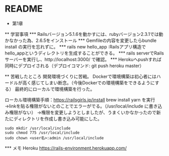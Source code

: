 # README

* 第1章

** 学習事項
*** Railsバージョン5.1.6を動かすには、rubyバージョン2.3.1では動かなかった為、2.6.5をインストール
*** Gemfileの内容を変更したらbundle install の実行を忘れずに。
*** rails new hello_app :Railsアプリ構造でhello_appというディレクトリを生成することができる。
*** rails serverでRailsサーバーを実行し、http://localhost:3000/ で確認。
*** Herokuへpushすれば同時にデプロイされる（デプロイコマンド: git push heroku master）

** 苦戦したところ
開発環境づくりに苦戦。
Dockerで環境構築は初心者にはハードルが高く感じてしまい断念。（今後Dockerでの環境構築をできるようにする）
最終的にローカルで環境構築を行った。

ローカル環境構築手順：https://railsgirls.jp/install
brew install yarn を実行
→linkを貼る権限がないとのことでエラーがでる。（/usr/local/include に書き込み権限がない）
→権限を変更しようとしましたが、うまくいかなかったので新たにディレクトリを作成し書き込み可能にした。
```
sudo mkdir /usr/local/include
sudo chmod 775 /usr/local/include
sudo chown <user名>:admin /usr/local/include
```

*** メモ
Heroku https://rails-environment.herokuapp.com/
